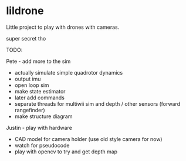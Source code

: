 # lildrone

Little project to play with drones with cameras.

super secret tho

TODO:

Pete - add more to the sim
 - actually simulate simple quadrotor dynamics
  - output imu
  - open loop sim
  - make state estimator
  - later add commands
  - separate threads for multiwii sim and depth / other sensors (forward rangefinder)
  - make structure diagram


Justin - play with hardware
 - CAD model for camera holder (use old style camera for now)
 - watch for pseudocode
 - play with opencv to try and get depth map
